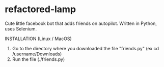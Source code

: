 # refactored-lamp
Cute little facebook bot that adds friends on autopilot. Written in Python, uses Selenium.

INSTALLATION (Linux / MacOS)

1. Go to the directory where you downloaded the file "friends.py" (ex cd /username/Downloads)
2. Run the file (./friends.py)
